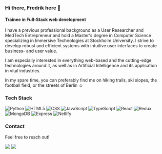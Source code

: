 

### Hi there, Fredrik here 👋 

#### Trainee in Full-Stack web development 

I have a previous professional background as a User Researcher and MedTech Entrepreneur and hold a Master's degree in Computer Science specializing in Immersive Technologies at Stockholm University. 
I strive to develop robust and efficient systems with intuitive user interfaces to create business- and user value. 

I am especially interested in everything web-based and the cutting-edge technologies around it, as well as in Artificial Intelligence and its application in vital industries.

In my spare time, you can preferably find me on hiking trails, ski slopes, the football field, or the streets of Berlin :relaxed:



### Tech Stack

  ![Python](https://img.shields.io/badge/Python-3776AB?style=for-the-badge&logo=python&logoColor=white)
  ![HTML5](https://img.shields.io/badge/HTML5-E34F26?style=for-the-badge&logo=html5&logoColor=white)
  ![CSS](https://img.shields.io/badge/CSS3-1572B6?style=for-the-badge&logo=css3&logoColor=white)
  ![JavaScript](https://img.shields.io/badge/JavaScript-323330?style=for-the-badge&logo=javascript&logoColor=F7DF1E)
  ![TypeScript](https://img.shields.io/badge/TypeScript-007ACC?style=for-the-badge&logo=typescript&logoColor=white)
  ![React](https://img.shields.io/static/v1?style=for-the-badge&message=React&color=222222&logo=React&logoColor=61DAFB&label=)
  ![Redux](https://img.shields.io/badge/Redux-593D88?style=for-the-badge&logo=redux&logoColor=white)
  ![MongoDB](https://img.shields.io/badge/MongoDB-4EA94B?style=for-the-badge&logo=mongodb&logoColor=white)
  ![Express](https://img.shields.io/static/v1?style=for-the-badge&message=Express&color=000000&logo=Express&logoColor=FFFFFF&label=)
  ![Netlify](https://img.shields.io/badge/Netlify-00C7B7?style=for-the-badge&logo=netlify&logoColor=white)
  
 
 ### Contact 
 
 Feel free to reach out! 
 
 <a href = "mailto:fredrik.marthinsens@gmail.com"><img src="https://img.shields.io/badge/Gmail-D14836?style=for-the-badge&logo=gmail&logoColor=white" target="_blank"></a> <a href="https://www.linkedin.com/in/fredrik-marthinsen/" target="_blank"><img src="https://img.shields.io/badge/-LinkedIn-%230077B5?style=for-the-badge&logo=linkedin&logoColor=white" target="_blank"></a>
